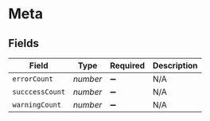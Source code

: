 # Meta


## Fields

| Field              | Type               | Required           | Description        |
| ------------------ | ------------------ | ------------------ | ------------------ |
| `errorCount`       | *number*           | :heavy_minus_sign: | N/A                |
| `succcessCount`    | *number*           | :heavy_minus_sign: | N/A                |
| `warningCount`     | *number*           | :heavy_minus_sign: | N/A                |
